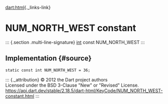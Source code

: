 [dart:html](../../dart-html/dart-html-library){._links-link}

NUM\_NORTH\_WEST constant
=========================

::: {.section .multi-line-signature}
[int](../../dart-core/int-class) const NUM\_NORTH\_WEST
:::

Implementation {#source}
--------------

``` {.language-dart data-language="dart"}
static const int NUM_NORTH_WEST = 36;
```

::: {._attribution}
© 2012 the Dart project authors\
Licensed under the BSD 3-Clause \"New\" or \"Revised\" License.\
<https://api.dart.dev/stable/2.18.5/dart-html/KeyCode/NUM_NORTH_WEST-constant.html>
:::
